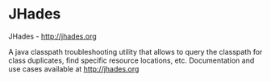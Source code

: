 JHades
======

JHades - http://jhades.org

A java classpath troubleshooting utility that allows to query the classpath for class duplicates, find specific resource locations, etc.
Documentation and use cases available at http://jhades.org
